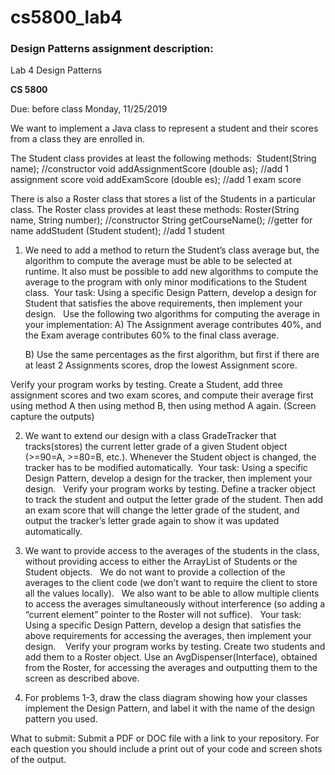 # cs5800_lab4
### Design Patterns assignment description:

Lab 4
Design Patterns

**CS 5800**

Due: before class Monday, 11/25/2019 


We want to implement a Java class to represent a student and their scores from a class they are enrolled in. 

The Student class provides at least the following methods: 	Student(String name);                		//constructor
   	void addAssignmentScore (double as); //add 1 assignment score
   	void addExamScore (double es);         //add 1 exam score

There is also a Roster class that stores a list of the Students in a particular class. 
The Roster class provides at least these methods:
 	Roster(String name, String number);	//constructor
	String getCourseName(); 		         //getter for name
	addStudent (Student student);	       //add 1 student

1. We need to add a method to return the Student’s class average but, the algorithm to compute the average must be able to be selected at runtime. It also must be possible to add new algorithms to compute the average to the program with only minor modifications to the Student class. 
Your task: Using a specific Design Pattern, develop a design for Student that satisfies the above requirements, then implement your design.  
Use the following two algorithms for computing the average in your implementation: 
	A) 	The Assignment average contributes 40%, and the Exam average 					contributes 60% to the final class average.

	B) 	Use the same percentages as the first algorithm, but first if there are at 		  		least 2 Assignments scores, drop the lowest Assignment score.

Verify your program works by testing. Create a Student, add three assignment scores and two exam scores, and compute their average first using method A then using method B, then using method A again. (Screen capture the outputs)






2. We want to extend our design with a class GradeTracker that tracks(stores) the current letter grade of a given Student object (>=90=A, >=80=B, etc.). Whenever the Student object is changed, the tracker has to be modified automatically. 
Your task: Using a specific Design Pattern, develop a design for the tracker, then implement your design.  
Verify your program works by testing. Define a tracker object to track the student and output the letter grade of the student. Then add an exam score that will change the letter grade of the student, and output the tracker’s letter grade again to show it was updated automatically. 


3. We want to provide access to the averages of the students in the class, without providing access to either the ArrayList of Students or the Student objects.  
We do not want to provide a collection of the averages to the client code (we don’t want to require the client to store all the values locally).  
We also want to be able to allow multiple clients to access the averages simultaneously without interference (so adding a “current element” pointer to the Roster will not suffice).  
Your task: Using a specific Design Pattern, develop a design that satisfies the above requirements for accessing the averages, then implement your design. 
 
Verify your program works by testing. Create two students and add them to a Roster object. Use an AvgDispenser(Interface), obtained from the Roster, for accessing the averages and outputting them to the screen as described above.

4. For problems 1-3, draw the class diagram showing how your classes implement the Design Pattern, and label it with the name of the design pattern you used.


What to submit:
Submit a PDF or DOC file with a link to your repository. For each question you should include a print out of your code and screen shots of the output.
